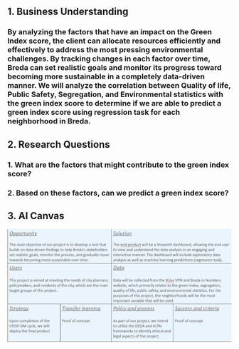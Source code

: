 ## **1. Business Understanding**
### By analyzing the factors that have an impact on the Green Index score, the client can allocate resources efficiently and effectively to address the most pressing environmental challenges. By tracking changes in each factor over time, Breda can set realistic goals and monitor its progress toward becoming more sustainable in a completely data-driven manner. We will analyze the correlation between Quality of life, Public Safety, Segregation, and Environmental statistics with the green index score to determine if we are able to predict a green index score using regression task for each neighborhood in Breda. ​
## **2. Research Questions**
### 1. What are the factors that might contribute to the green index score?​
### 2. Based on these factors, can we predict a green index score?​
## **3. AI Canvas**
![Canvas](AI_Canvas.png)
